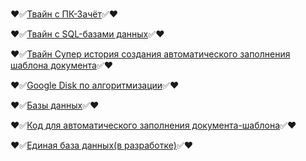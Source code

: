 \
:heart::white_check_mark:[Твайн с ПК-Зачёт](https://dellyyy.github.io/ArheticturaApparatnihSredstvv/PK_Zachet.html):white_check_mark::heart:

:heart::white_check_mark:[Твайн с SQL-базами данных](https://dellyyy.github.io/PredmetyLN/SQL_Twine.html):white_check_mark::heart:

:heart::white_check_mark:[Твайн Супер история создания автоматического заполнения шаблона документа](https://madbread67.github.io/PachasIK_algoritmisation/stud+zachet11.html):white_check_mark::heart:

:heart::white_check_mark:[Google Disk по алгоритмизации](https://drive.google.com/drive/folders/1wNBwOZB253NJ3WOCAaD8ZAmIclf8cC4C?usp=drive_link):white_check_mark::heart:

:heart::white_check_mark:[Базы данных](https://drive.google.com/drive/folders/1ufzw5WiSIxLOCBvUQ51rg35qCDxX_8JI?usp=sharing):white_check_mark::heart:

:heart::white_check_mark:[Код для автоматического заполнения документа-шаблона](https://colab.research.google.com/drive/1B_G83jWyuK4YbME4hlWHmaEb2DpeE7q1?usp=drive_link):white_check_mark::heart:

:heart::white_check_mark:[Единая база данных(в разработке)](https://docs.google.com/spreadsheets/d/1d2jahLvzirZ1s-wgMzSP6sDAbTwKDW2w/edit?usp=sharing&ouid=105651576498420053651&rtpof=true&sd=true):white_check_mark::heart:
